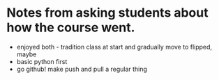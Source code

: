 # Notes from asking students about how the course went.

* enjoyed both - tradition class at start and gradually move to flipped, maybe
* basic python first
* go github! make push and pull a regular thing
